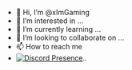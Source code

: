 - 👋 Hi, I’m @xImGaming
- 👀 I’m interested in ...
- 🌱 I’m currently learning ...
- 💞️ I’m looking to collaborate on ...
- 📫 How to reach me 
- [![Discord Presence](https://lanyard.cnrad.dev/api/907028319046885436)](https://discord.com/users/907028319046885436)..

<!---
xImGaming/xImGaming is a ✨ special ✨ repository because its `README.md` (this file) appears on your GitHub profile.
You can click the Preview link to take a look at your changes.
--->
